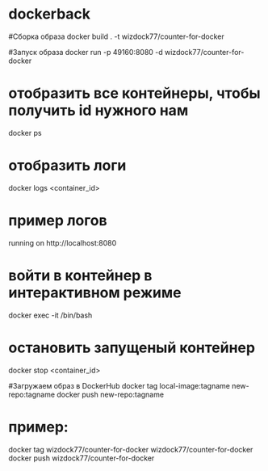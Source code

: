 # dockerback
 
#Сборка образа
docker build . -t wizdock77/counter-for-docker

#Запуск образа
docker run -p 49160:8080 -d wizdock77/counter-for-docker

# отобразить все контейнеры, чтобы получить id нужного нам
docker ps

# отобразить логи
docker logs <container_id>

# пример логов
running on http://localhost:8080

# войти в контейнер в интерактивном режиме
docker exec -it <container id> /bin/bash

# остановить запущеный контейнер
docker stop <container_id>

#Загружаем образ в DockerHub
docker tag local-image:tagname new-repo:tagname
docker push new-repo:tagname

# пример:
docker tag wizdock77/counter-for-docker wizdock77/counter-for-docker
docker push wizdock77/counter-for-docker
